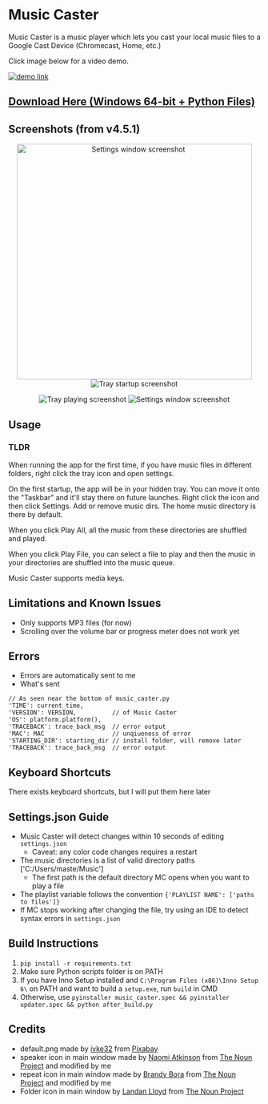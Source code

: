 # Music Caster

Music Caster is a music player which lets you cast your local music files to a Google Cast Device (Chromecast, Home, etc.)

Click image below for a video demo.

[![demo link](https://i3.ytimg.com/vi/y0fWPyhNSB0/maxresdefault.jpg)](https://www.youtube.com/watch?v=y0fWPyhNSB0)

## [Download Here (Windows 64-bit + Python Files)](https://github.com/elibroftw/music-caster/releases)

## Screenshots (from v4.5.1)
<p align="center">
  <img width=470px src="https://github.com/elibroftw/music-caster/blob/master/resources/Settings%20Screenshot.jpg?raw=true" alt="Settings window screenshot">
  <img src="https://github.com/elibroftw/music-caster/blob/master/resources/Tray%20Startup.png?raw=true" alt="Tray startup screenshot">
</p>
<p align="center">
  <img src="https://github.com/elibroftw/music-caster/blob/master/resources/Tray%20Playing.png?raw=true" alt="Tray playing screenshot">
  <img src="https://github.com/elibroftw/music-caster/blob/master/resources/Tray%20Paused.png?raw=true" alt="Settings window screenshot">
</p>

## Usage
### TLDR
When running the app for the first time, if you have music files in different folders, right click the tray icon and open settings.

On the first startup, the app will be in your hidden tray. You can move it onto the "Taskbar" and it'll stay there on future launches.
Right click the icon and then click Settings.
Add or remove music dirs. The home music directory is there by default.

When you click Play All, all the music from these directories are shuffled and played.

When you click Play File, you can select a file to play and then the music in your directories are shuffled into the music queue.

Music Caster supports media keys.

## Limitations and Known Issues
- Only supports MP3 files (for now)
- Scrolling over the volume bar or progress meter does not work yet

## Errors
- Errors are automatically sent to me
- What's sent
```JS
// As seen near the bottom of music_caster.py
'TIME': current_time,
'VERSION': VERSION,          // of Music Caster
'OS': platform.platform(),
'TRACEBACK': trace_back_msg  // error output
'MAC': MAC                   // unqiueness of error
'STARTING_DIR': starting_dir // install folder, will remove later
'TRACEBACK': trace_back_msg  // error output
```

## Keyboard Shortcuts
There exists keyboard shortcuts, but I will put them here later

## Settings.json Guide
- Music Caster will detect changes within 10 seconds of editing `settings.json`
  - Caveat: any color code changes requires a restart
- The music directories is a list of valid directory paths ['C:/Users/maste/Music']
  - The first path is the default directory MC opens when you want to play a file
- The playlist variable follows the convention `{'PLAYLIST NAME': ['paths to files']}`
- If MC stops working after changing the file, try using an IDE to detect syntax errors in `settings.json`

## Build Instructions
1. `pip install -r requirements.txt`
2. Make sure Python scripts folder is on PATH
3. If you have Inno Setup installed and `C:\Program Files (x86)\Inno Setup 6\` on PATH and want to build a `setup.exe`, run `build` in CMD
4. Otherwise, use `pyinstaller music_caster.spec && pyinstaller updater.spec && python after_build.py`

## Credits
- default.png made by [ivke32](https://pixabay.com/users/ivke32-2526695/?utm_source=link-attribution&amp;utm_medium=referral&amp;utm_campaign=image&amp;utm_content=1413583) from [Pixabay](https://pixabay.com/?utm_source=link-attribution&amp;utm_medium=referral&amp;utm_campaign=image&amp;utm_content=1413583)
- speaker icon in main window made by [Naomi Atkinson](https://thenounproject.com/naomiatkinson/) from [The Noun Project](https://thenounproject.com/term/speaker/5609/) and modified by me
- repeat icon in main window made by [Brandy Bora](https://thenounproject.com/brandy.bora) from [The Noun Project](https://thenounproject.com/search/?q=repeat&i=1555394) and modified by me
- Folder icon in main window by [Landan Lloyd](https://thenounproject.com/landan/) from [The Noun Project](https://thenounproject.com/term/folder/1352565/)
